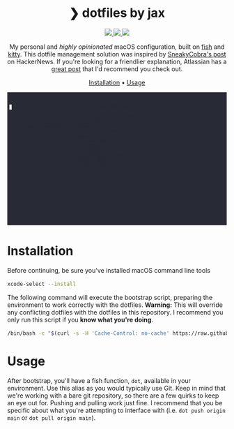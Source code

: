 <h1 align="center">
  <br>
  ❯ dotfiles by jax
  <br>
</h1>

<p align="center">
  <a href="https://github.com/jacksonblankenship/dotfiles/actions/workflows/smoke.yml">
    <img src="https://github.com/jacksonblankenship/dotfiles/actions/workflows/smoke.yml/badge.svg">
  </a>
  <a href="https://github.com/jacksonblankenship/dotfiles/actions/workflows/lint-bash.yml">
    <img src="https://github.com/jacksonblankenship/dotfiles/actions/workflows/lint-bash.yml/badge.svg">
  </a>
  <a href="https://github.com/jacksonblankenship/dotfiles/actions/workflows/lint-fish.yml">
    <img src="https://github.com/jacksonblankenship/dotfiles/actions/workflows/lint-fish.yml/badge.svg">
  </a>
</p>

<p align="center">My personal and <i>highly opinionated</i> macOS configuration, built on <a href="https://fishshell.com/" target="_blank">fish</a> and <a href="https://sw.kovidgoyal.net/kitty" target="_blank">kitty</a>. This dotfile management solution was inspired by <a href="https://news.ycombinator.com/item?id=11071754" target="_blank">SneakyCobra's post</a> on HackerNews. If you're looking for a friendlier explanation, Atlassian has a <a href="https://www.atlassian.com/git/tutorials/dotfiles" target="_blank">great post</a> that I'd recommend you check out.</p>

<p align="center">
  <a href="#installation">Installation</a> •
  <a href="#usage">Usage</a>
</p>

<p align="center">
  <img src=".github/demo.gif" />
</p>

# Installation

Before continuing, be sure you've installed macOS command line tools

```bash
xcode-select --install
```

The following command will execute the bootstrap script, preparing the environment to work correctly with the dotfiles. **Warning:** This will override any conflicting dotfiles with the dotfiles in this repository. I recommend you only run this script if you **know what you're doing**.

```bash
/bin/bash -c "$(curl -s -H 'Cache-Control: no-cache' https://raw.githubusercontent.com/jacksonblankenship/dotfiles/main/.config/dotfiles/bootstrap.sh)" && exit
```

# Usage

After bootstrap, you'll have a fish function, `dot`, available in your environment. Use this alias as you would typically use Git. Keep in mind that we're working with a bare git repository, so there are a few quirks to keep an eye out for. Pushing and pulling work just fine. I recommend that you be specific about what you're attempting to interface with (i.e. `dot push origin main` or `dot pull origin main`).
